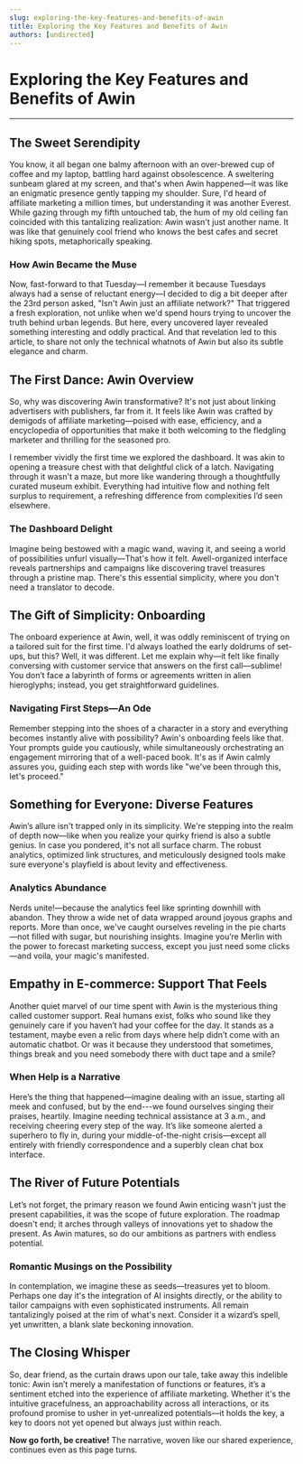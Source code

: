 ```yaml
---
slug: exploring-the-key-features-and-benefits-of-awin
title: Exploring the Key Features and Benefits of Awin
authors: [undirected]
---
```



# Exploring the Key Features and Benefits of Awin

---

## The Sweet Serendipity  

You know, it all began one balmy afternoon with an over-brewed cup of coffee and my laptop, battling hard against obsolescence. A sweltering sunbeam glared at my screen, and that's when Awin happened—it was like an enigmatic presence gently tapping my shoulder. Sure, I'd heard of affiliate marketing a million times, but understanding it was another Everest. While gazing through my fifth untouched tab, the hum of my old ceiling fan coincided with this tantalizing realization: Awin wasn't just another name. It was like that genuinely cool friend who knows the best cafes and secret hiking spots, metaphorically speaking.

### How Awin Became the Muse  

Now, fast-forward to that Tuesday—I remember it because Tuesdays always had a sense of reluctant energy—I decided to dig a bit deeper after the 23rd person asked, "Isn't Awin just an affiliate network?" That triggered a fresh exploration, not unlike when we'd spend hours trying to uncover the truth behind urban legends. But here, every uncovered layer revealed something interesting and oddly practical. And that revelation led to this article, to share not only the technical whatnots of Awin but also its subtle elegance and charm.

## The First Dance: Awin Overview

So, why was discovering Awin transformative? It's not just about linking advertisers with publishers, far from it. It feels like Awin was crafted by demigods of affiliate marketing—poised with ease, efficiency, and a encyclopedia of opportunities that make it both welcoming to the fledgling marketer and thrilling for the seasoned pro.

I remember vividly the first time we explored the dashboard. It was akin to opening a treasure chest with that delightful click of a latch. Navigating through it wasn't a maze, but more like wandering through a thoughtfully curated museum exhibit. Everything had intuitive flow and nothing felt surplus to requirement, a refreshing difference from complexities I’d seen elsewhere.

### The Dashboard Delight 

Imagine being bestowed with a magic wand, waving it, and seeing a world of possibilities unfurl visually—That's how it felt. Awell-organized interface reveals partnerships and campaigns like discovering travel treasures through a pristine map. There's this essential simplicity, where you don't need a translator to decode.

## The Gift of Simplicity: Onboarding 

The onboard experience at Awin, well, it was oddly reminiscent of trying on a tailored suit for the first time. I'd always loathed the early doldrums of set-ups, but this? Well, it was different. Let me explain why—it felt like finally conversing with customer service that answers on the first call—sublime! You don’t face a labyrinth of forms or agreements written in alien hieroglyphs; instead, you get straightforward guidelines.

### Navigating First Steps—An Ode 

Remember stepping into the shoes of a character in a story and everything becomes instantly alive with possibility? Awin's onboarding feels like that. Your prompts guide you cautiously, while simultaneously orchestrating an engagement mirroring that of a well-paced book. It's as if Awin calmly assures you, guiding each step with words like "we've been through this, let's proceed."

## Something for Everyone: Diverse Features

Awin’s allure isn't trapped only in its simplicity. We're stepping into the realm of depth now—like when you realize your quirky friend is also a subtle genius. In case you pondered, it's not all surface charm. The robust analytics, optimized link structures, and meticulously designed tools make sure everyone's playfield is about levity and effectiveness.

### Analytics Abundance  

Nerds unite!—because the analytics feel like sprinting downhill with abandon. They throw a wide net of data wrapped around joyous graphs and reports. More than once, we've caught ourselves reveling in the pie charts—not filled with sugar, but nourishing insights. Imagine you’re Merlin with the power to forecast marketing success, except you just need some clicks—and voila, your magic's manifested.

## Empathy in E-commerce: Support That Feels 

Another quiet marvel of our time spent with Awin is the mysterious thing called customer support. Real humans exist, folks who sound like they genuinely care if you haven’t had your coffee for the day. It stands as a testament, maybe even a relic from days where help didn’t come with an automatic chatbot. Or was it because they understood that sometimes, things break and you need somebody there with duct tape and a smile?

### When Help is a Narrative  

Here’s the thing that happened—imagine dealing with an issue, starting all meek and confused, but by the end---we found ourselves singing their praises, heartily. Imagine needing technical assistance at 3 a.m., and receiving cheering every step of the way. It’s like someone alerted a superhero to fly in, during your middle-of-the-night crisis—except all entirely with friendly correspondence and a superbly clean chat box interface. 

## The River of Future Potentials 

Let’s not forget, the primary reason we found Awin enticing wasn't just the present capabilities, it was the scope of future exploration. The roadmap doesn't end; it arches through valleys of innovations yet to shadow the present. As Awin matures, so do our ambitions as partners with endless potential.

### Romantic Musings on the Possibility  

In contemplation, we imagine these as seeds—treasures yet to bloom. Perhaps one day it's the integration of AI insights directly, or the ability to tailor campaigns with even sophisticated instruments. All remain tantalizingly poised at the rim of what's next. Consider it a wizard’s spell, yet unwritten, a blank slate beckoning innovation.

## The Closing Whisper  

So, dear friend, as the curtain draws upon our tale, take away this indelible tonic: Awin isn’t merely a manifestation of functions or features, it’s a sentiment etched into the experience of affiliate marketing. Whether it's the intuitive gracefulness, an approachability across all interactions, or its profound promise to usher in yet-unrealized potentials—it holds the key, a key to doors not yet opened but always just within reach.

**Now go forth, be creative!** The narrative, woven like our shared experience, continues even as this page turns.